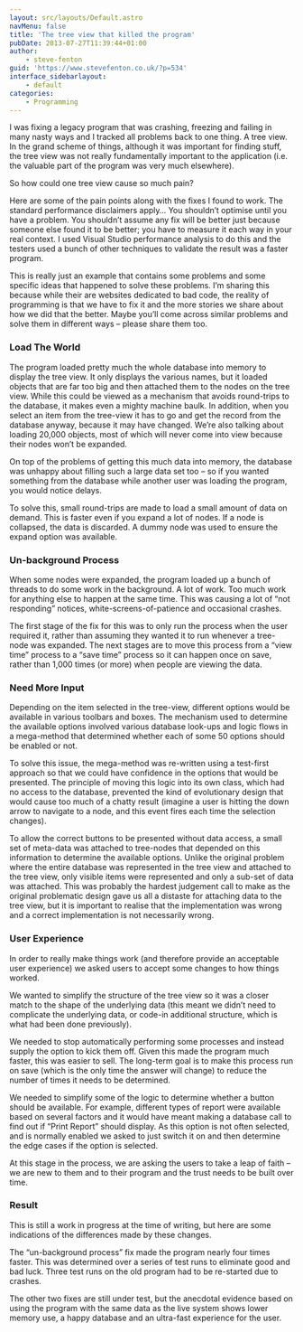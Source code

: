 ```yaml
---
layout: src/layouts/Default.astro
navMenu: false
title: 'The tree view that killed the program'
pubDate: 2013-07-27T11:39:44+01:00
author:
    - steve-fenton
guid: 'https://www.stevefenton.co.uk/?p=534'
interface_sidebarlayout:
    - default
categories:
    - Programming
---
```


I was fixing a legacy program that was crashing, freezing and failing in many nasty ways and I tracked all problems back to one thing. A tree view. In the grand scheme of things, although it was important for finding stuff, the tree view was not really fundamentally important to the application (i.e. the valuable part of the program was very much elsewhere).

So how could one tree view cause so much pain?

Here are some of the pain points along with the fixes I found to work. The standard performance disclaimers apply… You shouldn’t optimise until you have a problem. You shouldn’t assume any fix will be better just because someone else found it to be better; you have to measure it each way in your real context. I used Visual Studio performance analysis to do this and the testers used a bunch of other techniques to validate the result was a faster program.

This is really just an example that contains some problems and some specific ideas that happened to solve these problems. I’m sharing this because while their are websites dedicated to bad code, the reality of programming is that we have to fix it and the more stories we share about how we did that the better. Maybe you’ll come across similar problems and solve them in different ways – please share them too.

### Load The World

The program loaded pretty much the whole database into memory to display the tree view. It only displays the various names, but it loaded objects that are far too big and then attached them to the nodes on the tree view. While this could be viewed as a mechanism that avoids round-trips to the database, it makes even a mighty machine baulk. In addition, when you select an item from the tree-view it has to go and get the record from the database anyway, because it may have changed. We’re also talking about loading 20,000 objects, most of which will never come into view because their nodes won’t be expanded.

On top of the problems of getting this much data into memory, the database was unhappy about filling such a large data set too – so if you wanted something from the database while another user was loading the program, you would notice delays.

To solve this, small round-trips are made to load a small amount of data on demand. This is faster even if you expand a lot of nodes. If a node is collapsed, the data is discarded. A dummy node was used to ensure the expand option was available.

### Un-background Process

When some nodes were expanded, the program loaded up a bunch of threads to do some work in the background. A lot of work. Too much work for anything else to happen at the same time. This was causing a lot of “not responding” notices, white-screens-of-patience and occasional crashes.

The first stage of the fix for this was to only run the process when the user required it, rather than assuming they wanted it to run whenever a tree-node was expanded. The next stages are to move this process from a “view time” process to a “save time” process so it can happen once on save, rather than 1,000 times (or more) when people are viewing the data.

### Need More Input

Depending on the item selected in the tree-view, different options would be available in various toolbars and boxes. The mechanism used to determine the available options involved various database look-ups and logic flows in a mega-method that determined whether each of some 50 options should be enabled or not.

To solve this issue, the mega-method was re-written using a test-first approach so that we could have confidence in the options that would be presented. The principle of moving this logic into its own class, which had no access to the database, prevented the kind of evolutionary design that would cause too much of a chatty result (imagine a user is hitting the down arrow to navigate to a node, and this event fires each time the selection changes).

To allow the correct buttons to be presented without data access, a small set of meta-data was attached to tree-nodes that depended on this information to determine the available options. Unlike the original problem where the entire database was represented in the tree view and attached to the tree view, only visible items were represented and only a sub-set of data was attached. This was probably the hardest judgement call to make as the original problematic design gave us all a distaste for attaching data to the tree view, but it is important to realise that the implementation was wrong and a correct implementation is not necessarily wrong.

### User Experience

In order to really make things work (and therefore provide an acceptable user experience) we asked users to accept some changes to how things worked.

We wanted to simplify the structure of the tree view so it was a closer match to the shape of the underlying data (this meant we didn’t need to complicate the underlying data, or code-in additional structure, which is what had been done previously).

We needed to stop automatically performing some processes and instead supply the option to kick them off. Given this made the program much faster, this was easier to sell. The long-term goal is to make this process run on save (which is the only time the answer will change) to reduce the number of times it needs to be determined.

We needed to simplify some of the logic to determine whether a button should be available. For example, different types of report were available based on several factors and it would have meant making a database call to find out if “Print Report” should display. As this option is not often selected, and is normally enabled we asked to just switch it on and then determine the edge cases if the option is selected.

At this stage in the process, we are asking the users to take a leap of faith – we are new to them and to their program and the trust needs to be built over time.

### Result

This is still a work in progress at the time of writing, but here are some indications of the differences made by these changes.

The “un-background process” fix made the program nearly four times faster. This was determined over a series of test runs to eliminate good and bad luck. Three test runs on the old program had to be re-started due to crashes.

The other two fixes are still under test, but the anecdotal evidence based on using the program with the same data as the live system shows lower memory use, a happy database and an ultra-fast experience for the user.